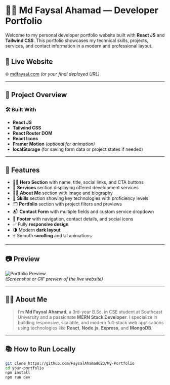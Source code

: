 # 🧑‍💻 Md Faysal Ahamad — Developer Portfolio

Welcome to my personal developer portfolio website built with **React JS** and **Tailwind CSS**. This portfolio showcases my technical skills, projects, services, and contact information in a modern and professional layout.

## 🚀 Live Website

🌐 [mdfaysal.com](https://mdfaysal.com) *(or your final deployed URL)*

---

## 📁 Project Overview

### 🛠 Built With
- **React JS**
- **Tailwind CSS**
- **React Router DOM**
- **React Icons**
- **Framer Motion** *(optional for animation)*
- **localStorage** (for saving form data or project states if needed)

---

## 📌 Features

- 👨‍💻 **Hero Section** with name, title, social links, and CTA buttons
- 🧰 **Services** section displaying offered development services
- 🙋‍♂️ **About Me** section with image and biography
- 🧠 **Skills** section showing key technologies with proficiency levels
- 🗂 **Portfolio** section with project filters and previews
- 📬 **Contact Form** with multiple fields and custom service dropdown
- 🦶 **Footer** with navigation, contact details, and social icons
- ✅ Fully **responsive design**
- 🌗 Modern **dark layout**
- ⚡ Smooth **scrolling** and UI animations

---

## 📷 Preview

![Portfolio Preview](./preview.png)  
*(Screenshot or GIF preview of the live website)*

---

## 🧑‍💼 About Me

> I’m **Md Faysal Ahamad**, a 3rd-year B.Sc. in CSE student at Southeast University and a passionate **MERN Stack Developer**. I specialize in building responsive, scalable, and modern full-stack web applications using technologies like **React**, **Node.js**, **Express**, and **MongoDB**.

---

## 📚 How to Run Locally

```bash
git clone https://github.com/FaysalAhamad623/My-Portfolio
cd your-portfolio
npm install
npm run dev
